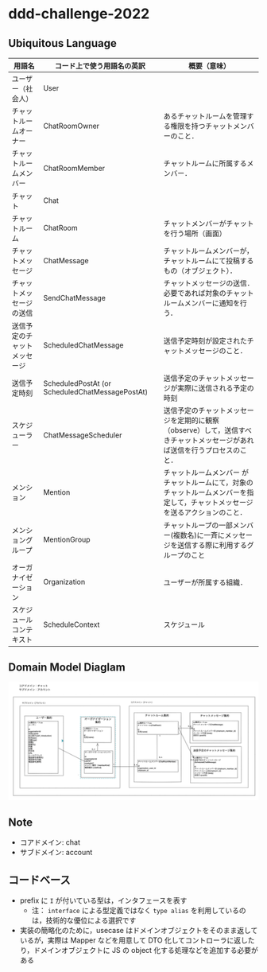 # ddd-challenge-2022

## Ubiquitous Language

| 用語名                       | コード上で使う用語名の英訳                      | 概要（意味）                                                                                                                      |
| ---------------------------- | ----------------------------------------------- | -------------------------------------------------------------------------------------------------------------------------------- | 
| ユーザー（社会人）           | User                                            |                                                                                                                                  |
| チャットルームオーナー       | ChatRoomOwner                                   | あるチャットルームを管理する権限を持つチャットメンバーのこと．                                                                   |
| チャットルームメンバー       | ChatRoomMember                                  | チャットルームに所属するメンバー．                                                                                               | 
| チャット                     | Chat                                            |                                                                                                                                  | 
| チャットルーム               | ChatRoom                                        | チャットメンバーがチャットを行う場所（画面）                                                                                     | 
| チャットメッセージ           | ChatMessage                                     | チャットルームメンバーが，チャットルームにて投稿するもの（オブジェクト）．                                                       |
| チャットメッセージの送信     | SendChatMessage                                 | チャットメッセージの送信．<br>必要であれば対象のチャットルームメンバーに通知を行う．                                             | 
| 送信予定のチャットメッセージ | ScheduledChatMessage                            | 送信予定時刻が設定されたチャットメッセージのこと．                                                                               |
| 送信予定時刻                 | ScheduledPostAt (or ScheduledChatMessagePostAt) | 送信予定のチャットメッセージが実際に送信される予定の時刻                                                                         | 
| スケジューラー               | ChatMessageScheduler                            | 送信予定のチャットメッセージを定期的に観察（observe）して，送信すべきチャットメッセージがあれば送信を行うプロセスのこと．        |
| メンション                   | Mention                                         | チャットルームメンバー が チャットルームにて，対象のチャットルームメンバーを指定して，チャットメッセージを送るアクションのこと． |          
| メンショングループ           | MentionGroup                                    | チャットループの一部メンバー(複数名)に一斉にメッセージを送信する際に利用するグループのこと                                       |          
| オーガナイゼーション         | Organization                                    | ユーザーが所属する組織．                                                                                                         |          
| スケジュールコンテキスト     | ScheduleContext                                 | スケジュール                                                                                                                     |          

## Domain Model Diaglam

![](./model.png)

## Note

- コアドメイン: chat
- サブドメイン: account

## コードベース

- prefix に `I` が付いている型は，インタフェースを表す
  - 注： `interface` による型定義ではなく `type alias` を利用しているのは，技術的な優位による選択です
- 実装の簡略化のために，usecase はドメインオブジェクトをそのまま返しているが，実際は Mapper などを用意して DTO 化してコントローラに返したり，ドメインオブジェクトに JS の object 化する処理などを追加する必要がある
